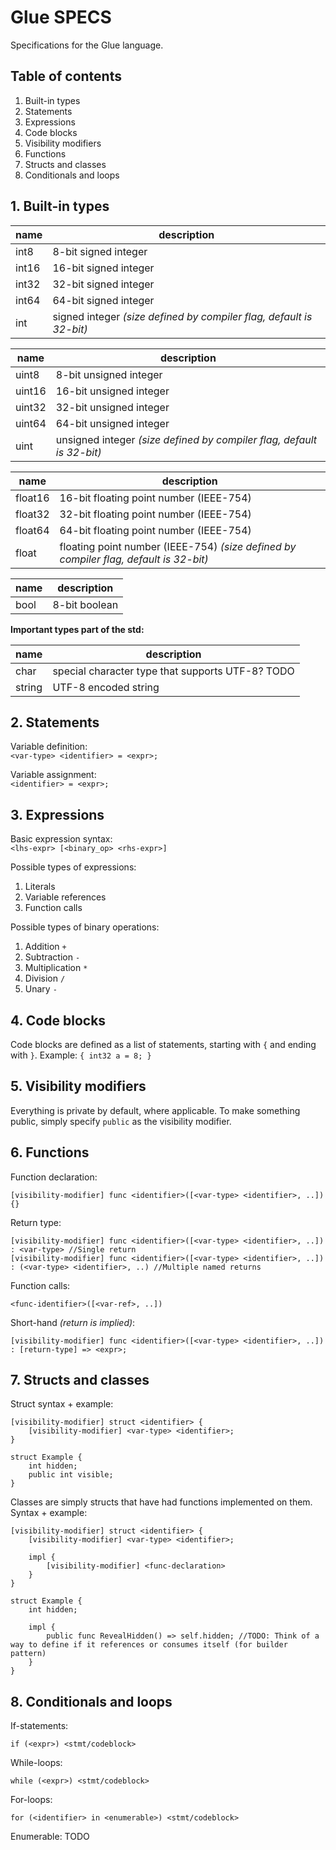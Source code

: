 # Glue SPECS
Specifications for the Glue language.

## Table of contents
1. Built-in types
2. Statements
3. Expressions
4. Code blocks
5. Visibility modifiers
6. Functions
7. Structs and classes
8. Conditionals and loops

## 1. Built-in types
name | description
-----|--------------
int8  | 8-bit signed integer
int16 | 16-bit signed integer
int32 | 32-bit signed integer
int64 | 64-bit signed integer
int   | signed integer *(size defined by compiler flag, default is 32-bit)*

name | description
-----|--------------
uint8  | 8-bit unsigned integer
uint16 | 16-bit unsigned integer
uint32 | 32-bit unsigned integer
uint64 | 64-bit unsigned integer
uint   | unsigned integer *(size defined by compiler flag, default is 32-bit)*

name | description
-----|--------------
float16 | 16-bit floating point number (IEEE-754)
float32 | 32-bit floating point number (IEEE-754)
float64 | 64-bit floating point number (IEEE-754)
float   | floating point number (IEEE-754) *(size defined by compiler flag, default is 32-bit)*

name | description
-----|--------------
bool | 8-bit boolean

**Important types part of the std:**

name | description
-----|--------------
char   | special character type that supports UTF-8? TODO
string | UTF-8 encoded string

## 2. Statements
Variable definition:<br>
`<var-type> <identifier> = <expr>;`

Variable assignment:<br>
`<identifier> = <expr>;`



## 3. Expressions
Basic expression syntax:<br>
`<lhs-expr> [<binary_op> <rhs-expr>]`

Possible types of expressions:
1. Literals
2. Variable references
3. Function calls

Possible types of binary operations:
1. Addition `+`
2. Subtraction `-`
3. Multiplication `*`
4. Division `/`
5. Unary `-`

## 4. Code blocks
Code blocks are defined as a list of statements, starting with `{` and ending with `}`.
Example:
`{ int32 a = 8; }`

## 5. Visibility modifiers
Everything is private by default, where applicable.
To make something public, simply specify `public` as the visibility modifier.

## 6. Functions
Function declaration:<br>
```
[visibility-modifier] func <identifier>([<var-type> <identifier>, ..]) {}
```
Return type:<br>
```
[visibility-modifier] func <identifier>([<var-type> <identifier>, ..]) : <var-type> //Single return
[visibility-modifier] func <identifier>([<var-type> <identifier>, ..]) : (<var-type> <identifier>, ..) //Multiple named returns
```

Function calls:<br>
```
<func-identifier>([<var-ref>, ..])
```

Short-hand *(return is implied)*:<br>
```
[visibility-modifier] func <identifier>([<var-type> <identifier>, ..]) : [return-type] => <expr>;
```

## 7. Structs and classes
Struct syntax + example:
```
[visibility-modifier] struct <identifier> {
	[visibility-modifier] <var-type> <identifier>;
}
```

```glue
struct Example {
	int hidden;
	public int visible;
}
```

Classes are simply structs that have had functions implemented on them. Syntax + example:
```
[visibility-modifier] struct <identifier> {
	[visibility-modifier] <var-type> <identifier>;

	impl {
		[visibility-modifier] <func-declaration>
	}
}
```

```glue
struct Example {
	int hidden;

	impl {
		public func RevealHidden() => self.hidden; //TODO: Think of a way to define if it references or consumes itself (for builder pattern)
	}
}
```

## 8. Conditionals and loops
If-statements:
```
if (<expr>) <stmt/codeblock>
```

While-loops:
```
while (<expr>) <stmt/codeblock>
```

For-loops:
```
for (<identifier> in <enumerable>) <stmt/codeblock>
```

Enumerable: TODO
